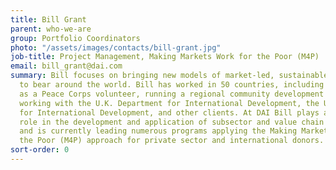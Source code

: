 ```yaml
---
title: Bill Grant
parent: who-we-are
group: Portfolio Coordinators
photo: "/assets/images/contacts/bill-grant.jpg"
job-title: Project Management, Making Markets Work for the Poor (M4P)
email: bill_grant@dai.com
summary: Bill focuses on bringing new models of market-led, sustainable economic development
  to bear around the world. Bill has worked in 50 countries, including 35 in Africa,
  as a Peace Corps volunteer, running a regional community development program, and
  working with the U.K. Department for International Development, the U.S. Agency
  for International Development, and other clients. At DAI Bill plays an important
  role in the development and application of subsector and value chain approaches,
  and is currently leading numerous programs applying the Making Markets Work for
  the Poor (M4P) approach for private sector and international donors.
sort-order: 0
---
```


